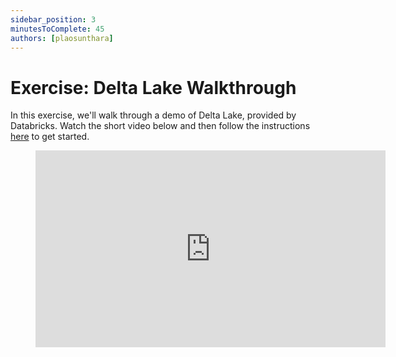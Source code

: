 ```yaml
---
sidebar_position: 3
minutesToComplete: 45
authors: [plaosunthara]
---
```



# Exercise: Delta Lake Walkthrough
In this exercise, we'll walk through a demo of Delta Lake, provided by Databricks. Watch the short video below and then follow the instructions [here](https://github.com/data-derp/small-exercises/tree/master/delta-lake-walkthrough) to get started.

<div style={{textAlign: 'center'}}>

<figure class="video-container">
    <iframe width="560" height="315" src="https://www.youtube.com/embed/BMO90DI82Dc" title="YouTube video player" frameborder="0" allow="accelerometer; autoplay; clipboard-write; encrypted-media; gyroscope; picture-in-picture" allowfullscreen="allowfullscreen"></iframe>
</figure>

</div>


